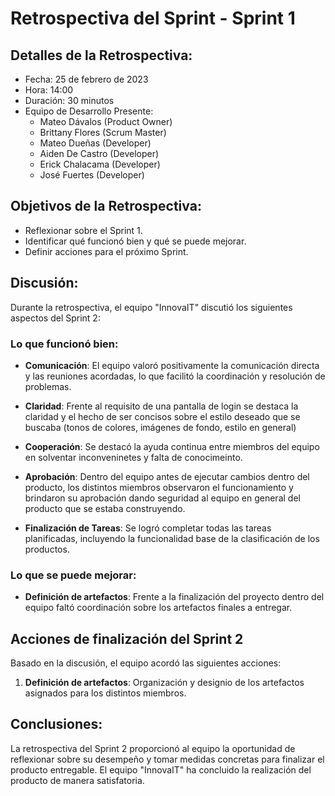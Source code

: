 # Retrospectiva del Sprint - Sprint 1

## Detalles de la Retrospectiva:

- Fecha: 25 de febrero de 2023
- Hora: 14:00 
- Duración: 30 minutos
- Equipo de Desarrollo Presente:
  - Mateo Dávalos (Product Owner)
  - Brittany Flores (Scrum Master)
  - Mateo Dueñas (Developer)
  - Aiden De Castro (Developer)
  - Erick Chalacama (Developer)
  - José Fuertes (Developer)

## Objetivos de la Retrospectiva:

- Reflexionar sobre el Sprint 1.
- Identificar qué funcionó bien y qué se puede mejorar.
- Definir acciones para el próximo Sprint.

## Discusión:

Durante la retrospectiva, el equipo "InnovaIT" discutió los siguientes aspectos del Sprint 2:

### Lo que funcionó bien:

- **Comunicación**: El equipo valoró positivamente la comunicación directa y las reuniones acordadas, lo que facilitó la coordinación y resolución de problemas.

- **Claridad**: Frente al requisito de una pantalla de login se destaca la claridad y el hecho de ser concisos sobre el estilo deseado que se buscaba (tonos de colores, imágenes de fondo, estilo en general)

- **Cooperación**: Se destacó la ayuda continua entre miembros del equipo en solventar inconveninetes y falta de conocimeinto.

- **Aprobación**: Dentro del equipo antes de ejecutar cambios dentro del producto, los distintos miembros observaron el funcionamiento y brindaron su aprobación dando seguridad al equipo en general del producto que se estaba construyendo.

- **Finalización de Tareas**: Se logró completar todas las tareas planificadas, incluyendo la funcionalidad base de la clasificación de los productos.

### Lo que se puede mejorar:

- **Definición de artefactos**: Frente a la finalización del proyecto dentro del equipo faltó coordinación sobre los artefactos finales a entregar.


## Acciones de finalización del Sprint 2 

Basado en la discusión, el equipo acordó las siguientes acciones:

1. **Definición de artefactos**: Organización y designio de los artefactos asignados para los distintos miembros.


## Conclusiones:

La retrospectiva del Sprint 2 proporcionó al equipo la oportunidad de reflexionar sobre su desempeño y tomar medidas concretas para finalizar el producto entregable. El equipo "InnovaIT" ha concluido la realización del producto de manera satisfatoria.